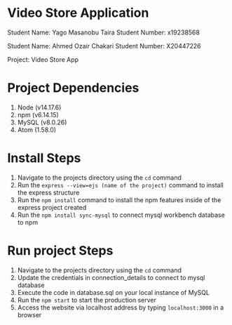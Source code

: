 # Video Store Application
Student Name: Yago Masanobu Taira
Student Number: x19238568

Student Name: Ahmed Ozair Chakari
Student Number: X20447226

Project: Video Store App

# Project Dependencies
1. Node (v14.17.6)
2. npm (v6.14.15)
3. MySQL (v8.0.26)
4. Atom (1.58.0)

# Install Steps
1. Navigate to the projects directory using the `cd` command
2. Run the `express --view=ejs (name of the project)` command to install the express
structure
3. Run the `npm install` command to install the npm features inside of the
express project created
4. Run the `npm install sync-mysql` to connect mysql workbench database to npm

# Run project Steps
1. Navigate to the projects directory using the `cd` command
2. Update the credentials in connection_details to connect to mysql database
3. Execute the code in database.sql on your local instance of MySQL
4. Run the `npm start` to start the production server
5. Access the website via localhost address by typing `localhost:3000` in a browser